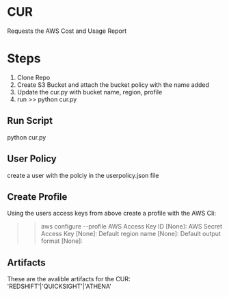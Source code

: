 # CUR
Requests the AWS Cost and Usage Report

# Steps

1. Clone Repo
2. Create S3 Bucket and attach the bucket policy with the name added
3. Update the cur.py with bucket name, region, profile
4. run >> python cur.py


## Run Script
python cur.py

## User Policy
create a user with the polciy in the userpolicy.json file

## Create Profile
Using the users access keys from above create a profile with the AWS Cli:
>> aws configure --profile <profile name>
AWS Access Key ID [None]: 
AWS Secret Access Key [None]: 
Default region name [None]: 
Default output format [None]: 

## Artifacts 
These are the avalible artifacts for the CUR:
'REDSHIFT'|'QUICKSIGHT'|'ATHENA'

